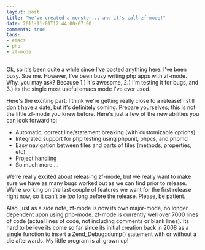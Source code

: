 ```yaml
---
layout: post
title: "We've created a monster... and it's call zf-mode!"
date: 2011-11-01T12:44:00-07:00
comments: true
tags:
- emacs
- php
- zf-mode
---
```

Ok, so it's been quite a while since I've posted anything here. I've been busy. Sue me. However, I've been busy writing php apps with zf-mode. Why, you may ask? Because 1.) it's awesome, 2.) I'm testing it for bugs, and 3.) its the single most useful emacs mode I've ever used.
<!--more-->
Here's the exciting part: I think we're getting really close to a release! I still don't have a date, but it's definitely coming. Prepare yourselves; this is not the little zf-mode you knew before. Here's just a few of the new abilities you can look forward to:

*  Automatic, correct line/statement breaking (with customizable options)
*  Integrated support for php testing using phpunit, phpcs, and phpmd
*  Easy navigation between files and parts of files (methods, properties, etc).
*  Project handling
*  So much more....

We're really excited about releasing zf-mode, but we really want to make sure we have as many bugs worked out as we can find prior to release. We're working on the last couple of features we want for the first release right now, so it can't be *too* long before the release. Please, be patient.

Also, just as a side note, zf-mode is now its own major-mode, no longer dependent upon using php-mode. zf-mode is currently well over 7000 lines of code (actual lines of code, not including comments or blank lines). Its hard to believe its come so far since its initial creation back in 2008 as a single function to insert a Zend_Debug::dump() statement with or without a die afterwards. My little program is all grown up!
